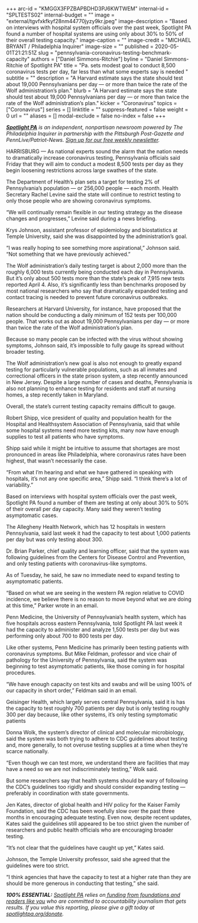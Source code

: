+++
arc-id = "KMGGX3FPZBAPBDHD3PJ6KWTWEM"
internal-id = "SPLTESTS02"
internal-budget = ""
image = "external/tgvfxkfkyf28nm44770jyzy9kr.jpeg"
image-description = "Based on interviews with hospital system officials over the past week, Spotlight PA found a number of hospital systems are using only about 30% to 50% of their overall testing capacity."
image-caption = ""
image-credit = "MICHAEL BRYANT / Philadelphia Inquirer"
image-size = ""
published = 2020-05-01T21:21:51Z
slug = "pennsylvania-coronavirus-testing-benchmark-capacity"
authors = ["Daniel Simmons-Ritchie"]
byline = "Daniel Simmons-Ritchie of Spotlight PA"
title = "Pa. sets modest goal to conduct 8,500 coronavirus tests per day, far less than what some experts say is needed "
subtitle = ""
description = "A Harvard estimate says the state should test about 19,000 Pennsylvanians per day — or more than twice the rate of the Wolf administration’s plan."
blurb = "A Harvard estimate says the state should test about 19,000 Pennsylvanians per day — or more than twice the rate of the Wolf administration’s plan."
kicker = "Coronavirus"
topics = ["Coronavirus"]
series = []
linktitle = ""
suppress-featured = false
weight = 0
url = ""
aliases = []
modal-exclude = false
no-index = false
+++

<a href="https://www.spotlightpa.org/"><i><b>Spotlight PA</b></i></a><i> is an independent, nonpartisan newsroom powered by The Philadelphia Inquirer in partnership with the Pittsburgh Post-Gazette and PennLive/Patriot-News. </i><a href="https://www.spotlightpa.org/newsletters"><i>Sign up for our free weekly newsletter</i></a><i>.</i>

HARRISBURG — As national experts sound the alarm that the nation needs to dramatically increase coronavirus testing, Pennsylvania officials said Friday that they will aim to conduct a modest 8,500 tests per day as they begin loosening restrictions across large swathes of the state.

The Department of Health’s plan sets a target for testing 2% of Pennsylvania’s population — or 256,000 people — each month. Health Secretary Rachel Levine said the state will continue to restrict testing to only those people who are showing coronavirus symptoms.

“We will continually remain flexible in our testing strategy as the disease changes and progresses,” Levine said during a news briefing.

Krys Johnson, assistant professor of epidemiology and biostatistics at Temple University, said she was disappointed by the administration’s goal.

“I was really hoping to see something more aspirational,” Johnson said. “Not something that we have previously achieved.”

The Wolf administration’s daily testing target is about 2,000 more than the roughly 6,000 tests currently being conducted each day in Pennsylvania. But it’s only about 500 tests more than the state’s peak of 7,915 new tests reported April 4. Also, it’s significantly less than benchmarks proposed by most national researchers who say that dramatically expanded testing and contact tracing is needed to prevent future coronavirus outbreaks.

Researchers at Harvard University, for instance, have proposed that the nation should be conducting a daily minimum of 152 tests per 100,000 people. That works out as about 19,000 Pennsylvanians per day — or more than twice the rate of the Wolf administration’s plan.

<script src="https://www.spotlightpa.org/embed.js" async></script><div data-spl-embed-version="1" data-spl-src="https://www.spotlightpa.org/embeds/donate/"></div>


Because so many people can be infected with the virus without showing symptoms, Johnson said, it’s impossible to fully gauge its spread without broader testing.

The Wolf administration’s new goal is also not enough to greatly expand testing for particularly vulnerable populations, such as all inmates and correctional officers in the state prison system, a step recently announced in New Jersey. Despite a large number of cases and deaths, Pennsylvania is also not planning to enhance testing for residents and staff at nursing homes, a step recently taken in Maryland.

Overall, the state’s current testing capacity remains difficult to gauge.

Robert Shipp, vice president of quality and population health for the Hospital and Healthsystem Association of Pennsylvania, said that while some hospital systems need more testing kits, many now have enough supplies to test all patients who have symptoms.

Shipp said while it might be intuitive to assume that shortages are most pronounced in areas like Philadelphia, where coronavirus rates have been highest, that wasn’t necessarily the case.

“From what I’m hearing and what we have gathered in speaking with hospitals, it’s not any one specific area,” Shipp said. “I think there’s a lot of variability.”

Based on interviews with hospital system officials over the past week, Spotlight PA found a number of them are testing at only about 30% to 50% of their overall per day capacity. Many said they weren’t testing asymptomatic cases.

The Allegheny Health Network, which has 12 hospitals in western Pennsylvania, said last week it had the capacity to test about 1,000 patients per day but was only testing about 300.

Dr. Brian Parker, chief quality and learning officer, said that the system was following guidelines from the Centers for Disease Control and Prevention, and only testing patients with coronavirus-like symptoms.

As of Tuesday, he said, he saw no immediate need to expand testing to asymptomatic patients.

“Based on what we are seeing in the western PA region relative to COVID incidence, we believe there is no reason to move beyond what we are doing at this time,” Parker wrote in an email.

<script src="https://www.spotlightpa.org/embed.js" async></script><div data-spl-embed-version="1" data-spl-src="https://www.spotlightpa.org/embeds/newsletter/"></div>

Penn Medicine, the University of Pennsylvania’s health system, which has five hospitals across eastern Pennsylvania, told Spotlight PA last week it had the capacity to administer and analyze 1,500 tests per day but was performing only about 700 to 800 tests per day.

Like other systems, Penn Medicine has primarily been testing patients with coronavirus symptoms. But Mike Feldman, professor and vice chair of pathology for the University of Pennsylvania, said the system was beginning to test asymptomatic patients, like those coming in for hospital procedures.

“We have enough capacity on test kits and swabs and will be using 100% of our capacity in short order,” Feldman said in an email.

Geisinger Health, which largely serves central Pennsylvania, said it is has the capacity to test roughly 700 patients per day but is only testing roughly 300 per day because, like other systems, it’s only testing symptomatic patients

Donna Wolk, the system’s director of clinical and molecular microbiology, said the system was both trying to adhere to CDC guidelines about testing and, more generally, to not overuse testing supplies at a time when they’re scarce nationally.

“Even though we can test more, we understand there are facilities that may have a need so we are not indiscriminately testing,” Wolk said.

But some researchers say that health systems should be wary of following the CDC’s guidelines too rigidly and should consider expanding testing — preferably in coordination with state governments.

Jen Kates, director of global health and HIV policy for the Kaiser Family Foundation, said the CDC has been woefully slow over the past three months in encouraging adequate testing. Even now, despite recent updates, Kates said the guidelines still appeared to be too strict given the number of researchers and public health officials who are encouraging broader testing.

“It’s not clear that the guidelines have caught up yet,” Kates said.

Johnson, the Temple University professor, said she agreed that the guidelines were too strict.

“I think agencies that have the capacity to test at a higher rate than they are should be more generous in conducting that testing,” she said.

<i><b>100% ESSENTIAL:</b></i> <a href="https://www.spotlightpa.org/"><i>Spotlight PA</i></a><i> relies on</i><a href="https://www.spotlightpa.org/support"><i> funding from foundations and readers like you</i></a><i> who are committed to accountability journalism that gets results. If you value this reporting, please give a gift today at </i><a href="https://www.spotlightpa.org/donate"><i>spotlightpa.org/donate</i></a><i>.</i>

<script src="https://www.spotlightpa.org/embed.js" async></script><div data-spl-embed-version="1" data-spl-src="https://www.spotlightpa.org/embeds/tips/?tip_text=Do%20you%20have%20a%20tip%20about%20%3Cb%3Ehow%20Pa.'s%20government%20is%20responding%20to%20the%20coronavirus%3C%2Fb%3E%3F%20Tell%20us."></div>
